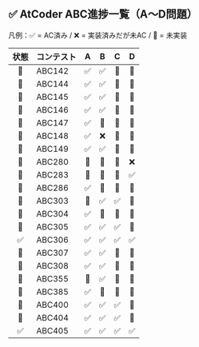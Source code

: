 ## ✅ AtCoder ABC進捗一覧（A〜D問題）

凡例：✅ = AC済み / ❌ = 実装済みだが未AC / 🚫 = 未実装

| 状態 | コンテスト | A | B | C | D |
|:-----:|:-----------|:-:|:-:|:-:|:-:|
| 🔄 | ABC142 | ✅ | ✅ | 🚫 | 🚫 |
| 🔄 | ABC144 | ✅ | ✅ | 🚫 | 🚫 |
| 🔄 | ABC145 | ✅ | ✅ | 🚫 | 🚫 |
| 🔄 | ABC146 | ✅ | ✅ | 🚫 | 🚫 |
| 🔄 | ABC147 | ✅ | 🚫 | 🚫 | 🚫 |
| 🔄 | ABC148 | ✅ | ❌ | 🚫 | 🚫 |
| 🔄 | ABC149 | ✅ | ✅ | 🚫 | 🚫 |
| 🔄 | ABC280 | 🚫 | 🚫 | 🚫 | ❌ |
| 🔄 | ABC283 | 🚫 | 🚫 | 🚫 | ✅ |
| 🔄 | ABC286 | ✅ | 🚫 | 🚫 | 🚫 |
| 🔄 | ABC303 | 🚫 | ✅ | ✅ | 🚫 |
| 🔄 | ABC304 | ✅ | 🚫 | 🚫 | 🚫 |
| 🔄 | ABC305 | ✅ | ✅ | ✅ | 🚫 |
| ✅ | ABC306 | ✅ | ✅ | ✅ | ✅ |
| 🔄 | ABC307 | ✅ | ✅ | 🚫 | 🚫 |
| 🔄 | ABC308 | ✅ | ✅ | 🚫 | 🚫 |
| 🔄 | ABC355 | 🚫 | ✅ | 🚫 | 🚫 |
| 🔄 | ABC385 | ✅ | 🚫 | 🚫 | 🚫 |
| 🔄 | ABC400 | ✅ | ✅ | ✅ | 🚫 |
| 🔄 | ABC404 | ✅ | ✅ | ✅ | 🚫 |
| ✅ | ABC405 | ✅ | ✅ | ✅ | ✅ |